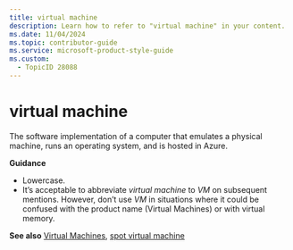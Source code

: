 ```yaml
---
title: virtual machine
description: Learn how to refer to "virtual machine" in your content.
ms.date: 11/04/2024
ms.topic: contributor-guide
ms.service: microsoft-product-style-guide
ms.custom:
  - TopicID 28088
---
```



# virtual machine

The software implementation of a computer that emulates a physical machine, runs an operating system, and is hosted in Azure.

**Guidance**

- Lowercase.
- It’s acceptable to abbreviate *virtual machine* to *VM* on subsequent mentions. However, don’t use *VM* in situations where it could be confused with the product name (Virtual Machines) or with virtual memory.

**See also** [Virtual Machines](~\a_z_names_terms\v\virtual-machines.md), [spot virtual machine](~\a_z_names_terms\s\spot-virtual-machines.md)

